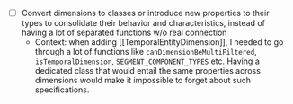 - [ ] Convert dimensions to classes or introduce new properties to their types to consolidate their behavior and characteristics, instead of having a lot of separated functions w/o real connection
	- Context: when adding [[TemporalEntityDimension]], I needed to go through a lot of functions like `canDimensionBeMultiFiltered`, `isTemporalDimension`, `SEGMENT_COMPONENT_TYPES` etc. Having a dedicated class that would entail the same properties across dimensions would make it impossible to forget about such specifications.
